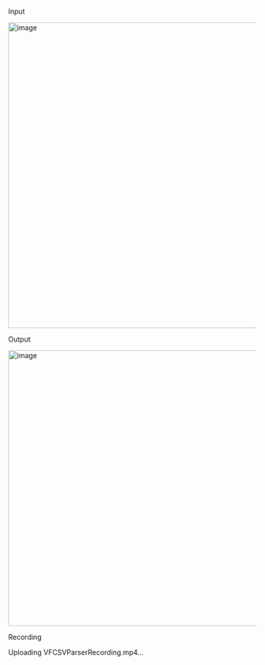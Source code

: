 Input

<img width="620" alt="image" src="https://github.com/user-attachments/assets/f60259f4-b71e-4db3-82c5-c4ef668bd90d" />


Output

<img width="559" alt="image" src="https://github.com/user-attachments/assets/8e6eb665-fd7c-4c30-9cd2-9cf93a34dc2b" />

Recording

Uploading VFCSVParserRecording.mp4…

